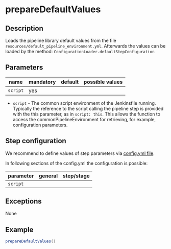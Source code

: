 # prepareDefaultValues

## Description

Loads the pipeline library default values from the file `resources/default_pipeline_environment.yml`.
Afterwards the values can be loaded by the method: `ConfigurationLoader.defaultStepConfiguration`

## Parameters

| name | mandatory | default | possible values |
|------|-----------|---------|-----------------|
| `script` | yes |  |  |

* `script` - The common script environment of the Jenkinsfile running. Typically the reference to the script calling the pipeline step is provided with the this parameter, as in `script: this`. This allows the function to access the commonPipelineEnvironment for retrieving, for example, configuration parameters.

## Step configuration

We recommend to define values of step parameters via [config.yml file](../configuration.md).

In following sections of the config.yml the configuration is possible:

| parameter | general | step/stage |
|-----------|---------|------------|
| `script` |  |  |

## Exceptions

None

## Example

```groovy
prepareDefaultValues()
```
